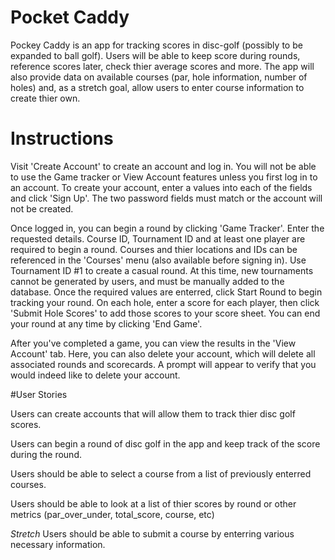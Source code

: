# Pocket Caddy

Pockey Caddy is an app for tracking scores in disc-golf (possibly to be expanded to ball golf). Users will be able to keep score during rounds, reference scores later, check thier average scores and more. The app will also provide data on available courses (par, hole information, number of holes) and, as a stretch goal, allow users to enter course information to create thier own.

# Instructions

Visit 'Create Account' to create an account and log in. You will not be able to use the Game tracker or View Account features unless you first log in to an account. To create your account, enter a values into each of the fields and click 'Sign Up'. The two password fields must match or the account will not be created.

Once logged in, you can begin a round by clicking 'Game Tracker'. Enter the requested details. Course ID, Tournament ID and at least one player are required to begin a round. Courses and thier locations and IDs can be referenced in the 'Courses' menu (also available before signing in). Use Tournament ID #1 to create a casual round. At this time, new tournaments cannot be generated by users, and must be manually added to the database. Once the required values are enterred, click Start Round to begin tracking your round. On each hole, enter a score for each player, then click 'Submit Hole Scores' to add those scores to your score sheet. You can end your round at any time by clicking 'End Game'.

After you've completed a game, you can view the results in the 'View Account' tab. Here, you can also delete your account, which will delete all associated rounds and scorecards. A prompt will appear to verify that you would indeed like to delete your account.

#User Stories

Users can create accounts that will allow them to track thier disc golf scores.

Users can begin a round of disc golf in the app and keep track of the score during the round.

Users should be able to select a course from a list of previously enterred courses.

Users should be able to look at a list of thier scores by round or other metrics (par_over_under, total_score, course, etc)

*Stretch* Users should be able to submit a course by enterring various necessary information.
